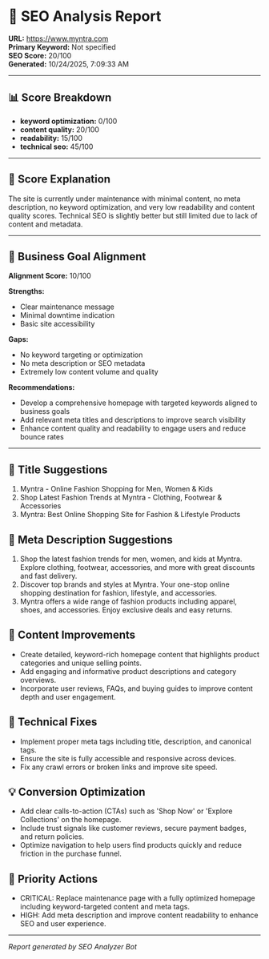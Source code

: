 # 🧠 SEO Analysis Report  
**URL:** https://www.myntra.com  
**Primary Keyword:** Not specified  
**SEO Score:** 20/100  
**Generated:** 10/24/2025, 7:09:33 AM

---

## 📊 Score Breakdown
- **keyword optimization:** 0/100
- **content quality:** 20/100
- **readability:** 15/100
- **technical seo:** 45/100

---

## 💬 Score Explanation
The site is currently under maintenance with minimal content, no meta description, no keyword optimization, and very low readability and content quality scores. Technical SEO is slightly better but still limited due to lack of content and metadata.

---

## 🎯 Business Goal Alignment
**Alignment Score:** 10/100

**Strengths:**
- Clear maintenance message
- Minimal downtime indication
- Basic site accessibility


**Gaps:**
- No keyword targeting or optimization
- No meta description or SEO metadata
- Extremely low content volume and quality


**Recommendations:**
- Develop a comprehensive homepage with targeted keywords aligned to business goals
- Add relevant meta titles and descriptions to improve search visibility
- Enhance content quality and readability to engage users and reduce bounce rates

---

## 📝 Title Suggestions
1. Myntra - Online Fashion Shopping for Men, Women & Kids
2. Shop Latest Fashion Trends at Myntra - Clothing, Footwear & Accessories
3. Myntra: Best Online Shopping Site for Fashion & Lifestyle Products

## 🧾 Meta Description Suggestions
1. Shop the latest fashion trends for men, women, and kids at Myntra. Explore clothing, footwear, accessories, and more with great discounts and fast delivery.
2. Discover top brands and styles at Myntra. Your one-stop online shopping destination for fashion, lifestyle, and accessories.
3. Myntra offers a wide range of fashion products including apparel, shoes, and accessories. Enjoy exclusive deals and easy returns.

## 🧩 Content Improvements
- Create detailed, keyword-rich homepage content that highlights product categories and unique selling points.
- Add engaging and informative product descriptions and category overviews.
- Incorporate user reviews, FAQs, and buying guides to improve content depth and user engagement.

## 🧱 Technical Fixes
- Implement proper meta tags including title, description, and canonical tags.
- Ensure the site is fully accessible and responsive across devices.
- Fix any crawl errors or broken links and improve site speed.

## 💡 Conversion Optimization
- Add clear calls-to-action (CTAs) such as 'Shop Now' or 'Explore Collections' on the homepage.
- Include trust signals like customer reviews, secure payment badges, and return policies.
- Optimize navigation to help users find products quickly and reduce friction in the purchase funnel.

## 🚀 Priority Actions
- CRITICAL: Replace maintenance page with a fully optimized homepage including keyword-targeted content and meta tags.
- HIGH: Add meta description and improve content readability to enhance SEO and user experience.

---

*Report generated by SEO Analyzer Bot*